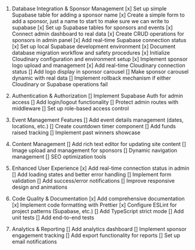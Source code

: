 1. Database Integration & Sponsor Management
[x] Set up simple Supabase table for adding a sponsor name
[x] Create a simple form to add a sponsor, just a name to start to make sure we can write to supabase
[x] Set up Supabase tables for sponsors and events
[x] Connect admin dashboard to real data
[x] Create CRUD operations for sponsors in admin panel
[x] Add real-time Supabase connection status
[x] Set up local Supabase development environment
[x] Document database migration workflow and safety procedures
[x] Initialize Cloudinary configuration and environment setup
[x] Implement sponsor logo upload and management
[x] Add real-time Cloudinary connection status
[] Add logo display in sponsor carousel
[] Make sponsor carousel dynamic with real data
[] Implement rollback mechanism if either Cloudinary or Supabase operations fail

2. Authentication & Authorization
[] Implement Supabase Auth for admin access
[] Add login/logout functionality
[] Protect admin routes with middleware
[] Set up role-based access control

3. Event Management Features
[] Add event details management (dates, locations, etc.)
[] Create countdown timer component
[] Add funds raised tracking
[] Implement past winners showcase

4. Content Management
[] Add rich text editor for updating site content
[] Image upload and management for sponsors
[] Dynamic navigation management
[] SEO optimization tools

5. Enhanced User Experience
[x] Add real-time connection status in admin
[] Add loading states and better error handling
[] Implement form validation
[] Add success/error notifications
[] Improve responsive design and animations

6. Code Quality & Documentation
[x] Add comprehensive documentation
[x] Implement code formatting with Prettier
[x] Configure ESLint for project patterns (Supabase, etc.)
[] Add TypeScript strict mode
[] Add unit tests
[] Add end-to-end tests

7. Analytics & Reporting
[] Add analytics dashboard
[] Implement sponsor engagement tracking
[] Add export functionality for reports
[] Set up email notifications